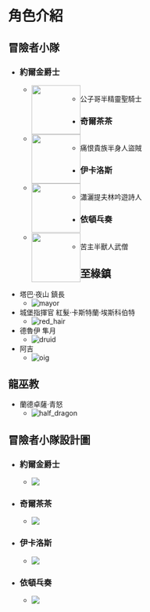 # 角色介紹

## 冒險者小隊

* ### 約爾金爵士

  * <img src="image/player/header/jing.png" style="float:left;width:100px;height:100 px">
  * 公子哥半精靈聖騎士

* ### 奇爾茶茶

  * <img src="image/player/header/orz.png" style="float:left;width:100px;height:100 px">
  * 痛恨貴族半身人盜賊

* ### 伊卡洛斯

  * <img src="image/player/header/nemu.png" style="float:left;width:100px;height:100 px">
  * 瀟灑提夫林吟遊詩人

* ### 依頓乓奏

  * <img src="image/player/header/sherek.png" style="float:left;width:100px;height:100 px">
  * 苦主半獸人武僧

## 至綠鎮

* 塔巴·夜山 鎮長
  * ![mayor](image/npc/top_green_town/mayor.png)
* 城堡指揮官 紅髮·卡斯特蘭·埃斯科伯特
  * ![red_hair](image/npc/top_green_town/red_hair.jpg)
* 德魯伊 隼月
  * ![druid](image/npc/top_green_town/Eadyan_Falconmoon.jpg)
* 阿吉
  * ![oig](image/npc/top_green_town/OIG2.png)



## 龍巫教

* 蘭德卓薩·青怒
  * ![half_dragon](image/npc/dragon_witch_religion/half_dragon.png)

## 冒險者小隊設計圖
* ### 約爾金爵士

  * <img src="image/player/design/jing.png" style="float:left;">

* ### 奇爾茶茶

  * <img src="image/player/design/orz.png" style="float:left;">

* ### 伊卡洛斯

  * <img src="image/player/design/nemu.png" style="float:left;">

* ### 依頓乓奏

  * <img src="image/player/design/sherek.png" style="float:left;">

